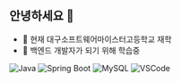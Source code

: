 ## 안녕하세요 👋
- 🔭 현재 대구소프트웨어마이스터고등학교 재학
- 🌱 백엔드 개발자가 되기 위해 학습중

![Java](https://img.shields.io/badge/Java-17-444444?logo=java&logoColor=white)
![Spring Boot](https://img.shields.io/badge/Spring_Boot-3.1-444444?logo=springboot&logoColor=white)
![MySQL](https://img.shields.io/badge/MySQL-8.0-444444?logo=mysql&logoColor=white)
![VSCode](https://img.shields.io/badge/Editor-VSCode-444444?logo=visualstudiocode&logoColor=white)

<!--
**Finefinee/Finefinee** is a ✨ _special_ ✨ repository because its `README.md` (this file) appears on your GitHub profile.

Here are some ideas to get you started:

- 🔭 I’m currently working on ...
- 🌱 I’m currently learning ...
- 👯 I’m looking to collaborate on ...
- 🤔 I’m looking for help with ...
- 💬 Ask me about ...
- 📫 How to reach me: ...
- 😄 Pronouns: ...
- ⚡ Fun fact: ...
-->
